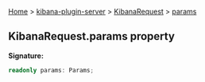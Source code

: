[Home](./index) &gt; [kibana-plugin-server](./kibana-plugin-server.md) &gt; [KibanaRequest](./kibana-plugin-server.kibanarequest.md) &gt; [params](./kibana-plugin-server.kibanarequest.params.md)

## KibanaRequest.params property

<b>Signature:</b>

```typescript
readonly params: Params;
```
